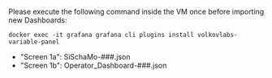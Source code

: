 Please execute the following command inside the VM once before importing new Dashboards:
```shell
docker exec -it grafana grafana cli plugins install volkovlabs-variable-panel
```

* "Screen 1a": SiSchaMo-###.json
* "Screen 1b": Operator_Dashboard-###.json